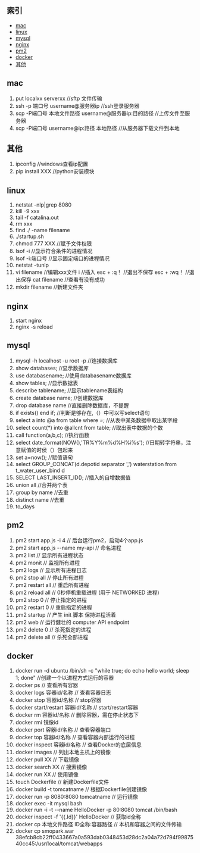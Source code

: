 ## 索引

- [mac](#mac)
- [linux](#linux)
- [mysql](#mysql)
- [nginx](#nginx)
- [pm2](#pm2)
- [docker](#docker)
- [其他](其他)

## mac
1. put localxx  serverxx    //sftp 文件传输
1. ssh -p 端口号 username@服务器ip    //ssh登录服务器
1. scp -P端口号 本地文件路径 username@服务器ip:目的路径   //上传文件至服务器
1. scp -P端口号 username@ip:路径 本地路径     //从服务器下载文件到本地

## 其他
1. ipconfig               //windows查看ip配置
1. pip install XXX        //python安装模块

## linux

1.  netstat -nlp|grep 8080 
1.  kill -9 xxx 
1.  tail -f catalina.out
1.  rm xxx
1.  find ./ -name filename 
1.  ./startup.sh
1.  chmod 777 XXX                                //赋予文件权限
1.  lsof -i                                      //显示符合条件的进程情况
1.  lsof -i:端口号                               //显示固定端口的进程情况
1.  netstat -tunlp
1.  vi filename                                 //编辑xxx文件
        i                                       //插入
    esc + :q！                                  //退出不保存
    esc + :wq！                                 //退出保存
    cat filename                                //查看有没有成功
1. mkdir filename                               //新建文件夹

## nginx

1.  start nginx                               
1.  nginx -s reload


## mysql

1.  mysql -h localhost -u root -p                //连接数据库
1.  show databases;                              //显示数据库
1.  use databasename;                            //使用databasename数据库
1.  show tables;                                 //显示数据表
1.  describe tablename;                          //显示tablename表结构
1.  create database name;                        //创建数据库
1.  drop database name                           //直接删除数据库，不提醒
1.	if exists()  end if;                         //判断是够存在,（）中可以写select语句
1.	select a into @a from table where *=*;       //从表中某条数据中取出某字段
1.	select count(*) into @allcnt from table;     //取出表中数据的个数
1.	call function(a,b,c);                        //执行函数
1.	select date_format(NOW(),'TR%Y%m%d%H%i%s');  //日期转字符串，注意赋值的时侯（）包起来
1.  set a=now();                                 //赋值语句
1. select  GROUP_CONCAT(d.depotid separator ',') waterstation 	from t_water_user_bind d
1. SELECT LAST_INSERT_ID();                      //插入的自增数据值
1.  union all                                    //合并两个表
1.  group by name                                //去重
1.  distinct name                                //去重
1.  to_days

## pm2

1.  pm2 start app.js -i 4                        // 后台运行pm2，启动4个app.js 
1.  pm2 start app.js --name my-api               // 命名进程
1.  pm2 list                                     // 显示所有进程状态
1.  pm2 monit                                    // 监视所有进程
1.  pm2 logs                                     // 显示所有进程日志
1.  pm2 stop all                                 // 停止所有进程
1.  pm2 restart all                              // 重启所有进程
1.  pm2 reload all                               // 0秒停机重载进程 (用于 NETWORKED 进程)
1.  pm2 stop 0                                   // 停止指定的进程
1.  pm2 restart 0                                // 重启指定的进程
1.  pm2 startup                                  // 产生 init 脚本 保持进程活着
1.  pm2 web                                      // 运行健壮的 computer API endpoint 
1.  pm2 delete 0                                 // 杀死指定的进程
1.  pm2 delete all                               // 杀死全部进程


## docker
1.  docker run -d ubuntu /bin/sh -c "while true; do echo hello world; sleep 1; done"  //创建一个以进程方式运行的容器
1.  docker ps                                    // 查看所有容器
1.  docker logs  容器id/名称                      // 查看容器日志
1.  docker stop  容器id/名称                      // stop容器
1.  docker start/restart  容器id/名称             // start/restart容器
1.  docker rm    容器id/名称                      // 删除容器，需在停止状态下
1.  docker rmi   镜像id
1.  docker port  容器id/名称                      // 查看容器端口
1.  docker top   容器id/名称                      // 查看容器内部运行的进程
1.  docker inspect   容器id/名称                  // 查看Docker的底层信息
1.  docker images                                // 列出本地主机上的镜像
1.  docker pull  XX                              // 下载镜像
1.  docker search  XX                            // 搜索镜像
1.  docker run  XX                               // 使用镜像
1.  touch Dockerfile                             // 新建Dockerfile文件
1.  docker build -t tomcatname                   // 根据Dockerfile创建镜像
1.  docker run -p 8080:8080 tomcatname           // 运行镜像
1.  docker exec -it mysql bash
1.  docker run -i -t --name HelloDocker -p 80:8080 tomcat /bin/bash
1.  docker inspect -f '{{.Id}}' HelloDocker      // 获取id全称
1.  docker cp 本地文件路径 ID全称:容器路径         // 本机和容器之间的文件传输
1.  docker cp smopark.war 38efcb8cb22ff0433667a0a593dab0348453d28dc2a04a72d794f9987540cc45:/usr/local/tomcat/webapps
